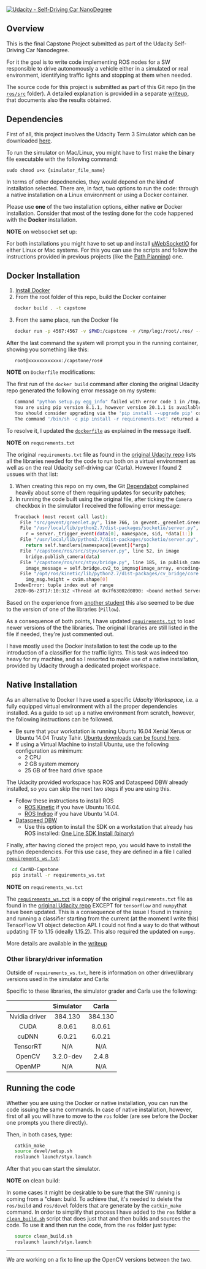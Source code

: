 [![Udacity - Self-Driving Car NanoDegree](https://s3.amazonaws.com/udacity-sdc/github/shield-carnd.svg)](http://www.udacity.com/drive)

Overview
---

This is the final Capstone Project submitted as part of the Udacity Self-Driving Car Nanodegree.

For it the goal is to write code implementing ROS nodes for a SW responsible to drive autonomously a vehicle either in a simulated or real environment, identifying traffic lights and stopping at them when needed.

The source code for this project is submitted as part of this Git repo (in the [`ros/src`](/ros/src) folder). A detailed explanation is provided in a separate [writeup](Capstone_writeup.md), that documents also the results obtained.  

Dependencies
---
First of all, this project involves the Udacity Term 3 Simulator which can be downloaded [here](https://github.com/udacity/CarND-Capstone/releases).

To run the simulator on Mac/Linux, you might have to first make the binary file executable with the following command:
```shell
sudo chmod u+x {simulator_file_name}
```

In terms of other depednencies, they would depend on the kind of installation selected. There are, in fact, two options to run the code: through a native installation on a Linux environment or using a Docker container.

Please use **one** of the two installation options, either native **or** Docker installation. Consider that most of the testing done for the code happened with the **Docker** installation.

**NOTE** on websocket set up: 

For both installations you might have to set up and install [uWebSocketIO](https://github.com/uWebSockets/uWebSockets) for either Linux or Mac systems. For this you can use the scripts and follow the instructions provided in previous projects (like the [Path Planning](https://github.com/russom/CarND-P7-Path-Planning)) one. 

Docker Installation
---

1. [Install Docker](https://docs.docker.com/engine/installation/)
2. From the root folder of this repo, build the Docker container

```bash
   docker build . -t capstone
```

3. From the same place, run the Docker file

```bash
   docker run -p 4567:4567 -v $PWD:/capstone -v /tmp/log:/root/.ros/ --rm -it capstone
```

After the last command the system will prompt you in the running container, showing you something like this:

```
   root@xxxxxxxxxxxx:/capstone/ros#
```

**NOTE** on `Dockerfile` modifications:

The first run of the `docker build` command after cloning the original Udacity repo generated the following error message on my system:

```bash
   Command "python setup.py egg_info" failed with error code 1 in /tmp/pip-build-BTDEEY/markdown/
   You are using pip version 8.1.1, however version 20.1.1 is available.
   You should consider upgrading via the 'pip install --upgrade pip' command.
   The command '/bin/sh -c pip install -r requirements.txt' returned a non-zero code: 1
```

To resolve it, I updated the [`dockerfile`](./Dockerfile) as explained in the message itself.

**NOTE** on `requirements.txt`

The original `requirements.txt` file as found in the [original Udacity repo](https://github.com/udacity/CarND-Capstone) lists all the libraries needed for the code to run both on a virtual environment as well as on the real Udacity self-driving car (Carla). However I found 2 ussues with that list:

1) When creating this repo on my own, the Git [Dependabot](https://dependabot.com/) complained heavily about some of them requiring updates for security patches;
1) In running the code built using the original file, after ticking the `Camera` checkbox in the simulator I received the following error message:

```bash
   Traceback (most recent call last):
     File "src/gevent/greenlet.py", line 766, in gevent._greenlet.Greenlet.run
     File "/usr/local/lib/python2.7/dist-packages/socketio/server.py", line 651, in _handle_event_internal
       r = server._trigger_event(data[0], namespace, sid, *data[1:])
     File "/usr/local/lib/python2.7/dist-packages/socketio/server.py", line 680, in _trigger_event 
       return self.handlers[namespace][event](*args)
     File "/capstone/ros/src/styx/server.py", line 52, in image 
       bridge.publish_camera(data)
     File "/capstone/ros/src/styx/bridge.py", line 185, in publish_camera
       image_message = self.bridge.cv2_to_imgmsg(image_array, encoding="rgb8")
     File "/opt/ros/kinetic/lib/python2.7/dist-packages/cv_bridge/core.py", line 248, in cv2_to_imgmsg 
       img_msg.height = cvim.shape[0]
   IndexError: tuple index out of range
   2020-06-23T17:10:31Z <Thread at 0x7f63002d0890: <bound method Server._handle_event_internal of <socketio.server.Server object at 0x7f63224e9f10>>(<socketio.server.Server object at 0x7f63224e9f10>, '1d195dbc19384fa6b14ac8c5e608525b', [u'image', {u'image': u'/9j/4AAQSkZJRgABAQAAAQABAA, '/', None)> failed with IndexError
```

Based on the experience from [another student](https://github.com/Horki/CarND-Capstone) this also seemed to be due to the version of one of the libraries (`Pillow`).

As a consequence of both points, I have updated [`requirements.txt`](./requirements.txt) to load newer versions of the the libraries. The original libraries are still listed in the file if needed, they're just commented out.

I have mostly used the Docker installation to test the code up to the introduction of a classifier for the traffic lights. This task was indeed too heavy for my machine, and so I resorted to make use of a native installation, provided by Udacity through a dedicated project workspace. 

Native Installation
---

As an alternative to Docker I have used a specific *Udacity Workspace*, i.e. a fully equipped virtual environment with all the proper dependencies installed. As a guide to set up a native environment from scratch, however, the following instructions can be followed.

* Be sure that your workstation is running Ubuntu 16.04 Xenial Xerus or Ubuntu 14.04 Trusty Tahir. [Ubuntu downloads can be found here](https://www.ubuntu.com/download/desktop).
* If using a Virtual Machine to install Ubuntu, use the following configuration as minimum:
  * 2 CPU
  * 2 GB system memory
  * 25 GB of free hard drive space

The Udacity provided workspace has ROS and Dataspeed DBW already installed, so you can skip the next two steps if you are using this.

* Follow these instructions to install ROS
  * [ROS Kinetic](http://wiki.ros.org/kinetic/Installation/Ubuntu) if you have Ubuntu 16.04.
  * [ROS Indigo](http://wiki.ros.org/indigo/Installation/Ubuntu) if you have Ubuntu 14.04.
* [Dataspeed DBW](https://bitbucket.org/DataspeedInc/dbw_mkz_ros)
  * Use this option to install the SDK on a workstation that already has ROS installed: [One Line SDK Install (binary)](https://bitbucket.org/DataspeedInc/dbw_mkz_ros/src/81e63fcc335d7b64139d7482017d6a97b405e250/ROS_SETUP.md?fileviewer=file-view-default)
  
Finally, after having cloned the project repo, you would have to install the python dependencies. For this use case, they are defined in a file I called [`requirements_ws.txt`](./requirements_ws.txt):

```bash
  cd CarND-Capstone
  pip install -r requirements_ws.txt
```

**NOTE** on `requirements_ws.txt`

The [`requirements_ws.txt`](./requirements_ws.txt) is a copy of the original `requirements.txt` file as found in the [original Udacity repo](https://github.com/udacity/CarND-Capstone) EXCEPT for `tensorflow` and `numpy`that have been updated. This is a consequence of the issue I found in training and running a classifier starting from the current (at the moment I write this) TensorFlow V1 object detection API. I could not find a way to do that without updating TF to 1.15 (ideally 1.15.2). This also required the updated on `numpy`.

More details are available in the [writeup](Capstone_writeup.md)


### Other library/driver information
Outside of `requirements_ws.txt`, here is information on other driver/library versions used in the simulator and Carla:

Specific to these libraries, the simulator grader and Carla use the following:

|        | Simulator | Carla  |
| :-----------: |:-------------:| :-----:|
| Nvidia driver | 384.130 | 384.130 |
| CUDA | 8.0.61 | 8.0.61 |
| cuDNN | 6.0.21 | 6.0.21 |
| TensorRT | N/A | N/A |
| OpenCV | 3.2.0-dev | 2.4.8 |
| OpenMP | N/A | N/A |


Running the code
---

Whether you are using the Docker or native installation, you can run the code issuing the same commands. In case of native installation, however, first of all you will have to move to the `ros` folder (are see before the Docker one prompts you there directly). 

Then, in both cases, type:

```bash
   catkin_make
   source devel/setup.sh
   roslaunch launch/styx.launch
```

After that you can start the simulator.

**NOTE** on clean build: 

In some cases it might be desirable to be sure that the SW running is coming from a "clean: build. To achieve that, it's needed to delete the `ros/build` and `ros/devel` folders that are generate by the `catkin_make` command. In order to simplify that process I have added to the `ros` folder a [`clean_build.sh`](./ros/clean_build.sh) script that does just that and then builds and sources the code. To use it and then run the code, from the `ros` folder just type:

```bash
   source clean_build.sh
   roslaunch launch/styx.launch
```

---



We are working on a fix to line up the OpenCV versions between the two.

